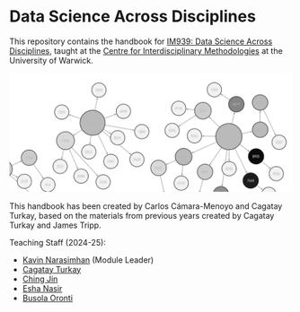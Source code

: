 # Data Science Across Disciplines

This repository contains the handbook for [IM939: Data Science Across Disciplines](https://warwick.ac.uk/fac/cross_fac/cim/apply-to-study/cross-disciplinary-postgraduate-modules/im939-data-science-across-disciplines), taught at the [Centre for Interdisciplinary Methodologies](https://warwick.ac.uk/fac/cross_fac/cim/) at the University of Warwick.

![IM939 Logo](media/IM939_logo.png)

This handbook has been created by Carlos Cámara-Menoyo and Cagatay Turkay, based on the materials from previous years created by Cagatay Turkay and James Tripp.

Teaching Staff (2024-25):
- [Kavin Narasimhan](https://warwick.ac.uk/fac/cross_fac/cim/people/kavin-narasimhan/) (Module Leader)
- [Cagatay Turkay](https://warwick.ac.uk/fac/cross_fac/cim/people/cagatay-turkay/) 
- [Ching Jin](https://warwick.ac.uk/fac/cross_fac/cim/people/ching-jin/) 
- [Esha Nasir](https://warwick.ac.uk/fac/cross_fac/cim/people/eshasadianasir/)
- [Busola Oronti](https://warwick.ac.uk/fac/sci/eng/research/grouplist/biomedicaleng/abspie/busolaoronti/)
